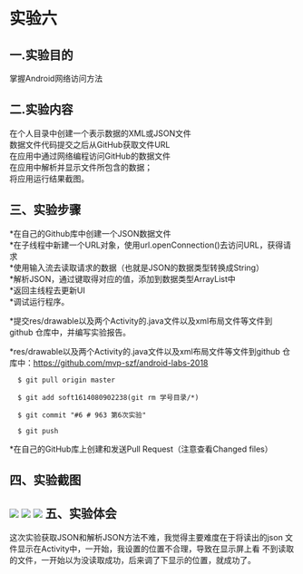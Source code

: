 实验六
=
一.实验目的
-
掌握Android网络访问方法<br>
  
二.实验内容
-
在个人目录中创建一个表示数据的XML或JSON文件<br>
数据文件代码提交之后从GitHub获取文件URL<br>
在应用中通过网络编程访问GitHub的数据文件<br>
在应用中解析并显示文件所包含的数据；<br>
将应用运行结果截图。<br>

三、实验步骤
-
*在自己的Github库中创建一个JSON数据文件<br>
*在子线程中新建一个URL对象，使用url.openConnection()去访问URL，获得请求<br>
*使用输入流去读取请求的数据（也就是JSON的数据类型转换成String）<br>
*解析JSON，通过键取得对应的值，添加到数据类型ArrayList中<br>
*返回主线程去更新UI<br>
*调试运行程序。<br>

*提交res/drawable以及两个Activity的.java文件以及xml布局文件等文件到github 仓库中，并编写实验报告。<br>

*res/drawable以及两个Activity的.java文件以及xml布局文件等文件到github 仓库中：https://github.com/mvp-szf/android-labs-2018
  
      $ git pull origin master
      
      $ git add soft1614080902238(git rm 学号目录/*)
      
      $ git commit "#6 # 963 第6次实验"
      
      $ git push

*在自己的GitHub库上创建和发送Pull Request（注意查看Changed files）<br>

四、实验截图
-
![](https://github.com/mvp-szf/android-labs-2018/blob/master/soft1614080902238/xg/sy61.png)
![](https://github.com/mvp-szf/android-labs-2018/blob/master/soft1614080902238/xg/sy62.png)
![](https://github.com/mvp-szf/android-labs-2018/blob/master/soft1614080902238/xg/sy63.png)
五、实验体会
-
这次实验获取JSON和解析JSON方法不难，我觉得主要难度在于将读出的json
文件显示在Activity中，一开始，我设置的位置不合理，导致在显示屏上看
不到读取的文件，一开始以为没读取成功，后来调了下显示的位置，就成功了。

  

